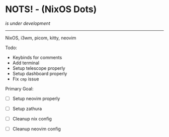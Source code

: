 # NOTS! - (NixOS Dots)

_is under development_

---

NixOS, i3wm, picom, kitty, neovim

Todo:

- Keybinds for comments
- Add terminal
- Setup telescope properly
- Setup dashboard properly
- Fix `cmp` issue

Primary Goal:

- [ ] Setup neovim properly
- [ ] Setup zathura

- [ ] Cleanup nix config
- [ ] Cleanup neovim config

